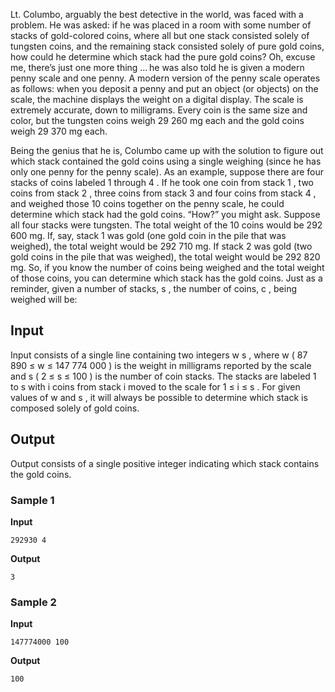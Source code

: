Lt. Columbo, arguably the best detective in the world,
was faced with a problem. He was asked: if he was placed in a
room with some number of stacks of gold-colored coins, where
all but one stack consisted solely of tungsten coins, and the
remaining stack consisted solely of pure gold coins, how could
he determine which stack had the pure gold coins? Oh, excuse
me, there’s just one more thing … he was also told he is given
a modern penny scale and one penny. A modern version of the
penny scale operates as follows: when you deposit a penny and
put an object (or objects) on the scale, the machine displays
the weight on a digital display. The scale is extremely
accurate, down to milligrams. Every coin is the same size and
color, but the tungsten coins weigh 29 260 mg each and the gold coins
weigh 29 370 mg
each.

Being the genius that he is, Columbo came up with the
solution to figure out which stack contained the gold coins
using a single weighing (since he has only one penny for the
penny scale). As an example, suppose there are four stacks of
coins labeled 1 through 4 . If he took one coin
from stack 1 , two coins
from stack 2 , three
coins from stack 3 and
four coins from stack 4 ,
and weighed those 10 coins together on the penny scale, he could determine which
stack had the gold coins. “How?” you might ask. Suppose all
four stacks were tungsten. The total weight of the 10 coins would be 292 600 mg. If, say, stack 1 was gold (one gold
coin in the pile that was weighed), the total weight would be 292 710 mg. If stack 2 was gold (two gold
coins in the pile that was weighed), the total weight would be 292 820 mg. So, if you
know the number of coins being weighed and the total weight of
those coins, you can determine which stack has the gold coins.
Just as a reminder, given a number of stacks, s , the number of coins, c , being weighed will
be:

## Input
Input consists of a single line containing two integers w s , where w ( 87 890 ≤ w ≤ 147 774 
000 ) is the weight in milligrams reported by the scale
and s ( 2 ≤ s ≤ 100 ) is the number of
coin stacks. The stacks are labeled 1 to s with i coins from stack i moved to the scale for 1 ≤ i ≤ s . For
given values of w and s , it will always be
possible to determine which stack is composed solely of gold
coins.

## Output
Output consists of a single positive integer indicating
which stack contains the gold coins.

### Sample 1
**Input**
```text
292930 4
```
**Output**
```text
3
```

### Sample 2
**Input**
```text
147774000 100
```
**Output**
```text
100
```
